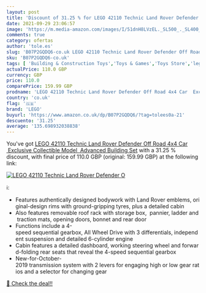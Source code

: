 ```yaml
---
layout: post
title: 'Discount of 31.25 % for LEGO 42110 Technic Land Rover Defender O'
date: 2021-09-29 23:06:57
image: 'https://m.media-amazon.com/images/I/51dnH8LVzEL._SL500_._SL400_.jpg'
comments: true
category: ofertas
author: 'tole.es'
slug: 'B07P2GQDQ6-co.uk LEGO 42110 Technic Land Rover Defender Off Road 4x4 Car...'
sku: 'B07P2GQDQ6-co.uk'
tags: [ 'Building & Construction Toys','Toys & Games','Toys Store','lego', ]
actualPrice: 110.0 GBP
currency: GBP
price: 110.0
comparePrice: 159.99 GBP
prodname: 'LEGO 42110 Technic Land Rover Defender Off Road 4x4 Car  Exclusive Collectible Model  Advanced Building Set'
country: 'co.uk'
flag: '🇬🇧'
brand: 'LEGO'
buyurl: 'https://www.amazon.co.uk/dp/B07P2GQDQ6/?tag=tolees0a-21'
descuento: '31.25'
average: '135.698932038838'
---
```


You've got [LEGO 42110 Technic Land Rover Defender Off Road 4x4 Car  Exclusive Collectible Model  Advanced Building Set](https://www.amazon.co.uk/dp/B07P2GQDQ6/?tag=tolees0a-21) with a  31.25 % discount, with final price of 110.0 GBP (original: 159.99 GBP) at the following link:

[![LEGO 42110 Technic Land Rover Defender O](https://m.media-amazon.com/images/I/51dnH8LVzEL._SL500_._SL400_.jpg)](https://www.amazon.co.uk/dp/B07P2GQDQ6/?tag=tolees0a-21)

ℹ️:

- Features authentically designed bodywork with Land Rover emblems, original-design rims with ground-gripping tyres, plus a detailed cabin
- Also features removable roof rack with storage box,  pannier, ladder and traction mats, opening doors, bonnet and rear door
- Functions include a 4-speed sequential gearbox, All Wheel Drive with 3 differentials, independent suspension and detailed 6-cylinder engine
- Cabin features a detailed dashboard, working steering wheel and forward-folding rear seats that reveal the 4-speed sequential gearbox
- New-for-October-2019 transmission system with 2 levers for engaging high or low gear ratios and a selector for changing gear

[🛒 Check the deal!!](https://www.amazon.co.uk/dp/B07P2GQDQ6/?tag=tolees0a-21)

